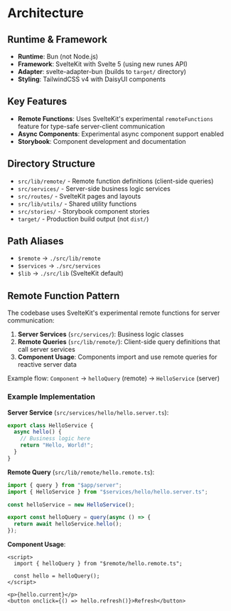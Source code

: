 # Architecture

## Runtime & Framework

- **Runtime**: Bun (not Node.js)
- **Framework**: SvelteKit with Svelte 5 (using new runes API)
- **Adapter**: svelte-adapter-bun (builds to `target/` directory)
- **Styling**: TailwindCSS v4 with DaisyUI components

## Key Features

- **Remote Functions**: Uses SvelteKit's experimental `remoteFunctions` feature for type-safe server-client communication
- **Async Components**: Experimental async component support enabled
- **Storybook**: Component development and documentation

## Directory Structure

- `src/lib/remote/` - Remote function definitions (client-side queries)
- `src/services/` - Server-side business logic services
- `src/routes/` - SvelteKit pages and layouts
- `src/lib/utils/` - Shared utility functions
- `src/stories/` - Storybook component stories
- `target/` - Production build output (not `dist/`)

## Path Aliases

- `$remote` → `./src/lib/remote`
- `$services` → `./src/services`
- `$lib` → `./src/lib` (SvelteKit default)

## Remote Function Pattern

The codebase uses SvelteKit's experimental remote functions for server communication:

1. **Server Services** (`src/services/`): Business logic classes
2. **Remote Queries** (`src/lib/remote/`): Client-side query definitions that call server services
3. **Component Usage**: Components import and use remote queries for reactive server data

Example flow: `Component` → `helloQuery` (remote) → `HelloService` (server)

### Example Implementation

**Server Service** (`src/services/hello/hello.server.ts`):
```typescript
export class HelloService {
  async hello() {
    // Business logic here
    return "Hello, World!";
  }
}
```

**Remote Query** (`src/lib/remote/hello.remote.ts`):
```typescript
import { query } from "$app/server";
import { HelloService } from "$services/hello/hello.server.ts";

const helloService = new HelloService();

export const helloQuery = query(async () => {
  return await helloService.hello();
});
```

**Component Usage**:
```svelte
<script>
  import { helloQuery } from "$remote/hello.remote.ts";
  
  const hello = helloQuery();
</script>

<p>{hello.current}</p>
<button onclick={() => hello.refresh()}>Refresh</button>
```